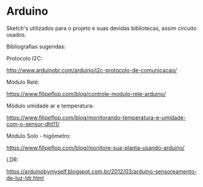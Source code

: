 # Arduino
Sketch's utilizados para o projeto e suas devidas bibliotecas, assim circuito usados.

Bibliografias sugeridas:

Protocolo I2C:

http://www.arduinobr.com/arduino/i2c-protocolo-de-comunicacao/

Módulo Relé:

https://www.filipeflop.com/blog/controle-modulo-rele-arduino/

Módulo umidade ar e temperatura:

https://www.filipeflop.com/blog/monitorando-temperatura-e-umidade-com-o-sensor-dht11/

Módulo Solo - higômetro:

https://www.filipeflop.com/blog/monitore-sua-planta-usando-arduino/

LDR:

https://arduinobymyself.blogspot.com.br/2012/03/arduino-sensoreamento-de-luz-ldr.html
